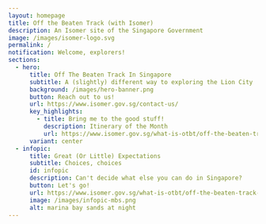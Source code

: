 ```yaml
---
layout: homepage
title: Off the Beaten Track (with Isomer)
description: An Isomer site of the Singapore Government
image: /images/isomer-logo.svg
permalink: /
notification: Welcome, explorers!
sections:
  - hero:
      title: Off The Beaten Track In Singapore
      subtitle: A (slightly) different way to exploring the Lion City
      background: /images/hero-banner.png
      button: Reach out to us!
      url: https://www.isomer.gov.sg/contact-us/
      key_highlights:
        - title: Bring me to the good stuff!
          description: Itinerary of the Month
          url: https://www.isomer.gov.sg/what-is-otbt/off-the-beaten-track-itineraries/
      variant: center
  - infopic:
      title: Great (Or Little) Expectations
      subtitle: Choices, choices
      id: infopic
      description: Can't decide what else you can do in Singapore?
      button: Let's go!
      url: https://www.isomer.gov.sg/what-is-otbt/off-the-beaten-track-itineraries/
      image: /images/infopic-mbs.png
      alt: marina bay sands at night
---
```

